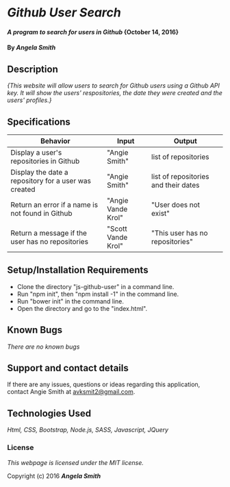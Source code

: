 # _Github User Search_

#### _A program to search for users in Github_ {October 14, 2016}

#### By _**Angela Smith**_

## Description

_{This website will allow users to search for Github users using a Github API key. It will show the users' respositories, the date they were created and the users' profiles.}_

## Specifications

| Behavior      | Input       |Output|
| ------------- |-------------| -----|
| Display a user's repositories in Github | "Angie Smith" | list of repositories |
| Display the date a repository for a user was created | "Angie Smith" | list of repositories and their dates |
| Return an error if a name is not found in Github | "Angie Vande Krol" | "User does not exist" |
| Return a message if the user has no repositories | "Scott Vande Krol" | "This user has no repositories" |


## Setup/Installation Requirements

* Clone the directory "js-github-user" in a command line.
* Run "npm init", then "npm install -1" in the command line.
* Run "bower init" in the command line.
* Open the directory and go to the "index.html".

## Known Bugs

_There are no known bugs_

## Support and contact details

If there are any issues, questions or ideas regarding this application, contact Angie Smith at avksmit2@gmail.com.

## Technologies Used

_Html,
CSS,
Bootstrap,
Node.js,
SASS,
Javascript,
JQuery_

### License

*This webpage is licensed under the MIT license.*

Copyright (c) 2016 _**Angela Smith**_
